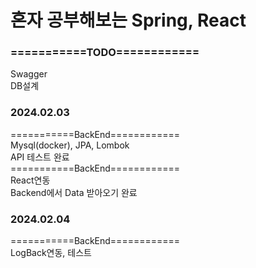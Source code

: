 # 혼자 공부해보는 Spring, React
### ===========TODO============
Swagger<br/>
DB설계<br/>

### 2024.02.03
===========BackEnd============<br/>
Mysql(docker), JPA, Lombok<br/>
API 테스트 완료<br/>
===========BackEnd============<br/>
React연동<br/>
Backend에서 Data 받아오기 완료<br/>

### 2024.02.04

===========BackEnd============<br/>
LogBack연동, 테스트<br/>




